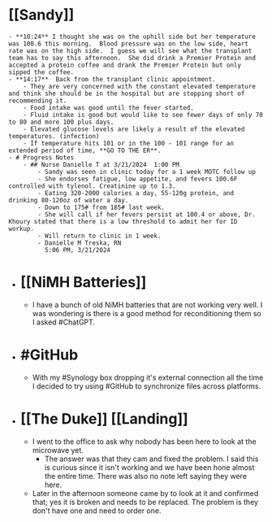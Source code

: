 # [[Sandy]]
	- **10:24** I thought she was on the uphill side but her temperature was 100.6 this morning.  Blood pressure was on the low side, heart rate was on the high side.  I guess we will see what the transplant team has to say this afternoon.  She did drink a Premier Protein and accepted a protein coffee and drank the Premier Protein but only sipped the coffee.
	- **14:17**  Back from the transplant clinic appointment.
		- They are very concerned with the constant elevated temperature and think she should be in the hospital but are stopping short of recommending it.
		- Food intake was good until the fever started.
		- Fluid intake is good but would like to see fewer days of only 70 to 80 and more 100 plus days.
		- Elevated glucose levels are likely a result of the elevated temperatures. (infection)
		- If temperature hits 101 or in the 100 - 101 range for an extended period of time, **GO TO THE ER**.
	- # Progress Notes
		- ## Nurse Danielle T at 3/21/2024  1:00 PM
			- Sandy was seen in clinic today for a 1 week MOTC follow up
			- She endorses fatigue, low appetite, and fevers 100.6F controlled with tylenol. Creatinine up to 1.3.
			- Eating 320-2000 calories a day, 55-120g protein, and drinking 80-120oz of water a day.
			- Down to 175# from 185# last week.
			- She will call if her fevers persist at 100.4 or above, Dr. Khoury stated that there is a low threshold to admit her for ID workup.
			- Will return to clinic in 1 week.
			- Danielle M Treska, RN
			  5:06 PM, 3/21/2024
- # [[NiMH Batteries]]
	- I have a bunch of old NiMH batteries that are not working very well.  I was wondering is there is a good method for reconditioning them so I asked #ChatGPT.
- # #GitHub
	- With my #Synology box dropping it's external connection all the time I decided to try using #GitHub to synchronize files across platforms.
- # [[The Duke]] [[Landing]]
	- I went to the office to ask why nobody has been here to look at the microwave yet.
		- The answer was that they cam and fixed the problem.  I said this is curious since it isn't working and we have been hone almost the entire time.  There was also no note left saying they were here.
	- Later in the afternoon someone came by to look at it and confirmed that; yes it is broken and needs to be replaced.  The problem is they don't have one and need to order one.